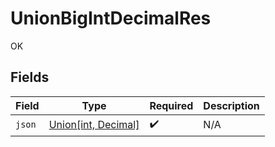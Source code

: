 # UnionBigIntDecimalRes

OK


## Fields

| Field                                                                    | Type                                                                     | Required                                                                 | Description                                                              |
| ------------------------------------------------------------------------ | ------------------------------------------------------------------------ | ------------------------------------------------------------------------ | ------------------------------------------------------------------------ |
| `json`                                                                   | [Union[int, Decimal]](../../models/operations/unionbigintdecimaljson.md) | :heavy_check_mark:                                                       | N/A                                                                      |